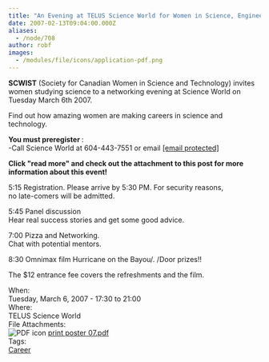 ```yaml
---
title: "An Evening at TELUS Science World for Women in Science, Engineering and Technology"
date: 2007-02-13T09:04:00.000Z
aliases:
  - /node/708
author: robf
images:
  - /modules/file/icons/application-pdf.png
---
```


<div class="field field-name-body field-type-text-with-summary field-label-hidden"><div class="field-items"><div class="field-item even"><p><b>SCWIST</b> (Society for Canadian Women in Science and Technology) invites<br>
women studying science to a networking evening at Science World on<br>
Tuesday March 6th 2007.</p>
<p>Find out how amazing women are making careers in science and technology.</p>
<p><b>You must preregister </b>:<br>
-Call Science World at 604-443-7551 or email <a href="/cdn-cgi/l/email-protection#bcd6cfdfd3c8c8fccfdfd5d9d2dfd9cbd3ced0d892dedf92dfdd"><span class="__cf_email__" data-cfemail="a5cfd6c6cad1d1e5d6c6ccc0cbc6c0d2cad7c9c18bc7c68bc6c4">[email&#xA0;protected]</span></a></p>
<p><b>Click &quot;read more&quot; and check out the attachment to this post for more<br>
information about this event!</b></p>
<!--break--><p>5:15      Registration.  Please arrive by 5:30 PM. For security reasons,<br>
no late-comers will be admitted.</p>
<p>5:45      Panel discussion<br>
Hear real success stories and get some good advice.</p>
<p>7:00      Pizza and Networking.<br>
Chat with potential mentors.</p>
<p>8:30      Omnimax film Hurricane on the Bayou/. /Door prizes!!</p>
<p>The $12 entrance fee covers the refreshments and the film.</p>
</div></div></div><div class="field field-name-field-dates field-type-datetime field-label-above"><div class="field-label">When:&#xA0;</div><div class="field-items"><div class="field-item even"><span class="date-display-single">Tuesday, March 6, 2007 - <span class="date-display-range"><span class="date-display-start">17:30</span> to <span class="date-display-end">21:00</span></span></span></div></div></div><div class="field field-name-field-location field-type-text field-label-above"><div class="field-label">Where:&#xA0;</div><div class="field-items"><div class="field-item even">TELUS Science World</div></div></div><div class="field field-name-field-file-attachments field-type-file field-label-above"><div class="field-label">File Attachments:&#xA0;</div><div class="field-items"><div class="field-item even"><span class="file"><img class="file-icon" alt="PDF icon" title="application/pdf" src="/modules/file/icons/application-pdf.png"> <a href="https://ubccsss.org/files/print%20poster%2007.pdf" type="application/pdf; length=41797">print poster 07.pdf</a></span></div></div></div>    <footer>
    <div class="field field-name-field-tags field-type-taxonomy-term-reference field-label-above"><div class="field-label">Tags:&#xA0;</div><div class="field-items"><div class="field-item even"><a href="/career">Career</a></div></div></div>      </footer>
